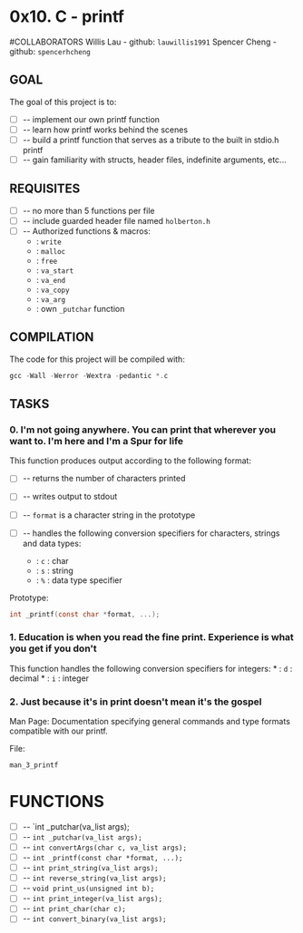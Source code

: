 # 0x10. C - printf

#COLLABORATORS
Willis Lau - github: `lauwillis1991`
Spencer Cheng - github: `spencerhcheng`

## GOAL
The goal of this project is to:
* [ ] -- implement our own printf function
* [ ] -- learn how printf works behind the scenes
* [ ] -- build a printf function that serves as a tribute to the built in stdio.h printf
* [ ] -- gain familiarity with structs, header files, indefinite arguments, etc...

## REQUISITES
* [ ] -- no more than 5 functions per file
* [ ] -- include guarded header file named `holberton.h`
* [ ] -- Authorized functions & macros:
	* : `write`
	* : `malloc`
	* : `free`
	* : `va_start`
	* : `va_end`
	* : `va_copy`
	* : `va_arg`
	* : own `_putchar` function

## COMPILATION
The code for this project will be compiled with:
```c
gcc -Wall -Werror -Wextra -pedantic *.c
```
## TASKS
### 0. I'm not going anywhere. You can print that wherever you want to. I'm here and I'm a Spur for life
This function produces output according to the following format:
* [ ] -- returns the number of characters printed
* [ ] -- writes output to stdout
* [ ] -- `format` is a character string in the prototype
* [ ] -- handles the following conversion specifiers for characters, strings and data types:
	
	* : `c` : char
	* : `s` : string
	* : `%` : data type specifier

Prototype: 
```c 
int _printf(const char *format, ...);
```
### 1. Education is when you read the fine print. Experience is what you get if you don't 
This function handles the following conversion specifiers for integers:
	* : `d` : decimal
	* : `i` : integer

### 2. Just because it's in print doesn't mean it's the gospel
Man Page:
Documentation specifying general commands and type formats compatible with our printf.

File: 
```c
man_3_printf
```

# FUNCTIONS

* [ ] -- `int _putchar(va_list args);
* [ ] -- `int _putchar(va_list args);`
* [ ] -- `int convertArgs(char c, va_list args);`
* [ ] -- `int _printf(const char *format, ...);`
* [ ] -- `int print_string(va_list args);`
* [ ] -- `int reverse_string(va_list args);`
* [ ] -- `void print_us(unsigned int b);`
* [ ] -- `int print_integer(va_list args);`
* [ ] -- `int print_char(char c);`
* [ ] -- `int convert_binary(va_list args);`
